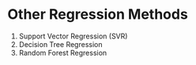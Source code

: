 # Other Regression Methods
1. Support Vector Regression (SVR)
2. Decision Tree Regression
3. Random Forest Regression
